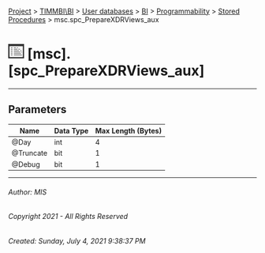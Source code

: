 #### 

[Project](../../../../../index.md) > [TIMMBI\\BI](../../../../index.md) > [User databases](../../../index.md) > [BI](../../index.md) > [Programmability](../index.md) > [Stored Procedures](Stored_Procedures.md) > msc.spc_PrepareXDRViews_aux

# ![Stored Procedures](../../../../../Images/StoredProcedure32.png) [msc].[spc_PrepareXDRViews_aux]

---

## <a name="#parameters"></a>Parameters

| Name | Data Type | Max Length (Bytes) |
|---|---|---|
| @Day | int | 4 |
| @Truncate | bit | 1 |
| @Debug | bit | 1 |


---

###### Author:  MIS

###### Copyright 2021 - All Rights Reserved

###### Created: Sunday, July 4, 2021 9:38:37 PM

